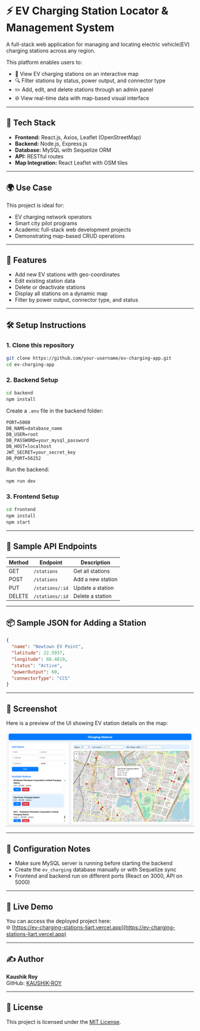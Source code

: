 # ⚡ EV Charging Station Locator & Management System

A full-stack web application for managing and locating electric vehicle(EV) charging stations across any region.

This platform enables users to:
- 📍 View EV charging stations on an interactive map
- 🔍 Filter stations by status, power output, and connector type
- ✏️ Add, edit, and delete stations through an admin panel
- 🌐 View real-time data with map-based visual interface

---

## 🚀 Tech Stack

- **Frontend:** React.js, Axios, Leaflet (OpenStreetMap)
- **Backend:** Node.js, Express.js
- **Database:** MySQL with Sequelize ORM
- **API:** RESTful routes
- **Map Integration:** React Leaflet with OSM tiles

---

## 🌍 Use Case

This project is ideal for:
- EV charging network operators
- Smart city pilot programs
- Academic full-stack web development projects
- Demonstrating map-based CRUD operations

---

## 📂 Features

- Add new EV stations with geo-coordinates
- Edit existing station data
- Delete or deactivate stations
- Display all stations on a dynamic map
- Filter by power output, connector type, and status

---

## 🛠️ Setup Instructions

### 1. Clone this repository

```bash
git clone https://github.com/your-username/ev-charging-app.git
cd ev-charging-app
```


### 2. Backend Setup

```bash
cd backend
npm install
```

Create a `.env` file in the backend folder:

```env
PORT=5000
DB_NAME=database_name
DB_USER=root
DB_PASSWORD=your_mysql_password
DB_HOST=localhost
JWT_SECRET=your_secret_key
DB_PORT=56252
```

Run the backend:

```bash
npm run dev
```

### 3. Frontend Setup

```bash
cd frontend
npm install
npm start
```

---

## 🧪 Sample API Endpoints

| Method | Endpoint         | Description             |
|--------|------------------|-------------------------|
| GET    | `/stations`      | Get all stations        |
| POST   | `/stations`      | Add a new station       |
| PUT    | `/stations/:id`  | Update a station        |
| DELETE | `/stations/:id`  | Delete a station        |

---

## 📦 Sample JSON for Adding a Station

```json
{
  "name": "Newtown EV Point",
  "latitude": 22.5937,
  "longitude": 88.4819,
  "status": "Active",
  "powerOutput": 60,
  "connectorType": "CCS"
}
```

---


## 📸 Screenshot

Here is a preview of the UI showing EV station details on the map:

![EV Station Map View](https://github.com/KAUSHIK-ROY/EV-Charging-Station-Management-System/blob/main/Screenshot%202025-06-03%20013027.png?raw=true)


---

## 🔧 Configuration Notes

- Make sure MySQL server is running before starting the backend
- Create the `ev_charging` database manually or with Sequelize sync
- Frontend and backend run on different ports (React on 3000, API on 5000)

---

## 🚀 Live Demo

You can access the deployed project here:  
🌐 [https://ev-charging-stations-liart.vercel.app](https://ev-charging-stations-liart.vercel.app)


---

## ✍️ Author

**Kaushik Roy**  
GitHub: [KAUSHIK-ROY](https://github.com/KAUSHIK-ROY)  

---

## 📄 License

This project is licensed under the [MIT License](LICENSE).

